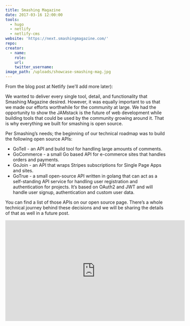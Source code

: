 ```yaml
---
title: Smashing Magazine
date: 2017-03-16 12:00:00
tools:
  - hugo
  - netlify
  - netlify-cms
website: 'https://next.smashingmagazine.com/'
repo:
creator:
  - name:
    role:
    url:
    twitter_username:
image_path: /uploads/showcase-smashing-mag.jpg
---
```

From the blog post at Netlify (we'll add more later):

We wanted to deliver every single tool, detail, and functionality that Smashing Magazine desired. However, it was equally important to us that we made our efforts worthwhile for the community at large. We had the opportunity to show the JAMstack is the future of web development while building tools that could be used by the community growing around it. That is why everything we built for smashing is open source.

Per Smashing’s needs; the beginning of our technical roadmap was to build the following open source APIs:

- GoTell - an API and build tool for handling large amounts of comments.
- GoCommerce - a small Go based API for e-commerce sites that handles orders and payments.
- GoJoin -  an API that wraps Stripes subscriptions for Single Page Apps and sites.
- GoTrue - a small open-source API written in golang that can act as a self-standing API service for handling user registration and authentication for projects. It’s based on OAuth2 and JWT and will handle user signup, authentication and custom user data.

You can find a list of those APIs on our open source page. There’s a whole technical journey behind these decisions and we will be sharing the details of that as well in a future post.


<div class="embed-container">
  <iframe width="560" height="315" src="https://www.youtube.com/embed/rB4Cl5LSe2c" frameborder="0" allowfullscreen></iframe>
</div>
